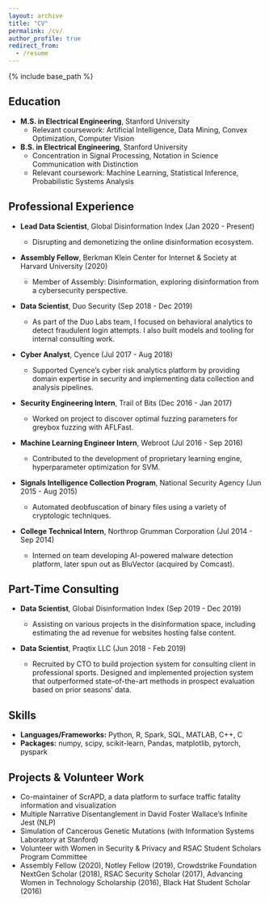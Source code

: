 ```yaml
---
layout: archive
title: "CV"
permalink: /cv/
author_profile: true
redirect_from:
  - /resume
---
```


{% include base_path %}

## Education

* **M.S. in Electrical Engineering**, Stanford University
  * Relevant coursework: Artificial Intelligence, Data Mining, Convex Optimization, Computer Vision
* **B.S. in Electrical Engineering**, Stanford University
  * Concentration in Signal Processing, Notation in Science Communication with Distinction
  * Relevant coursework: Machine Learning, Statistical Inference, Probabilistic Systems Analysis


## Professional Experience

* **Lead Data Scientist**, Global Disinformation Index (Jan 2020 - Present)
  * Disrupting and demonetizing the online disinformation ecosystem.

* **Assembly Fellow**, Berkman Klein Center for Internet & Society at Harvard University (2020)
  * Member of Assembly: Disinformation, exploring disinformation from a cybersecurity perspective.

* **Data Scientist**, Duo Security (Sep 2018 - Dec 2019)
  * As part of the Duo Labs team, I focused on behavioral analytics to detect fraudulent login attempts. I also built models and tooling for internal consulting work.

* **Cyber Analyst**, Cyence (Jul 2017 - Aug 2018)
  * Supported Cyence’s cyber risk analytics platform by providing domain expertise in security and implementing data collection and analysis pipelines.

* **Security Engineering Intern**, Trail of Bits (Dec 2016 - Jan 2017)
  * Worked on project to discover optimal fuzzing parameters for greybox fuzzing with AFLFast.

* **Machine Learning Engineer Intern**, Webroot (Jul 2016 - Sep 2016)
  * Contributed to the development of proprietary learning engine, hyperparameter optimization for SVM.

* **Signals Intelligence Collection Program**, National Security Agency (Jun 2015 - Aug 2015)
  * Automated deobfuscation of binary files using a variety of cryptologic techniques.

* **College Technical Intern**, Northrop Grumman Corporation (Jul 2014 - Sep 2014)
  * Interned on team developing AI-powered malware detection platform, later spun out as BluVector (acquired by Comcast).

## Part-Time Consulting

* **Data Scientist**, Global Disinformation Index (Sep 2019 - Dec 2019)
  * Assisting on various projects in the disinformation space, including estimating the ad revenue for websites hosting false content.

* **Data Scientist**, Praqtix LLC (Jun 2018 - Feb 2019)
  * Recruited by CTO to build projection system for consulting client in professional sports. Designed and implemented projection system that outperformed state-of-the-art methods in prospect evaluation based on prior seasons’ data.
  
## Skills

* **Languages/Frameworks:** Python, R, Spark, SQL, MATLAB, C++, C
* **Packages:** numpy, scipy, scikit-learn, Pandas, matplotlib, pytorch, pyspark

## Projects & Volunteer Work

* Co-maintainer of ScrAPD, a data platform to surface traffic fatality information and visualization
* Multiple Narrative Disentanglement in David Foster Wallace’s Infinite Jest (NLP)
* Simulation of Cancerous Genetic Mutations (with Information Systems Laboratory at Stanford)
* Volunteer with Women in Security & Privacy and RSAC Student Scholars Program Committee
* Assembly Fellow (2020), Notley Fellow (2019), Crowdstrike Foundation NextGen Scholar (2018), RSAC Security Scholar (2017), Advancing Women in Technology Scholarship (2016), Black Hat Student Scholar (2016)
